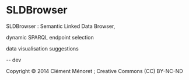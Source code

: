 SLDBrowser
==========

SLDBrowser : Semantic Linked Data Browser, 

dynamic SPARQL endpoint selection 

data visualisation suggestions 

-- 
dev

Copyright © 2014 Clément Ménoret ; Creative Commons (CC) BY-NC-ND
